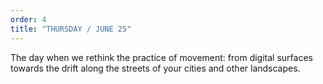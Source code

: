 ```yaml
---
order: 4
title: "THURSDAY / JUNE 25"
---
```


The day when we rethink the practice of movement: from digital surfaces towards the drift along the streets of your cities and other landscapes.
